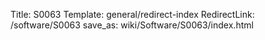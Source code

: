 Title: S0063
Template: general/redirect-index
RedirectLink: /software/S0063
save_as: wiki/Software/S0063/index.html